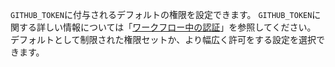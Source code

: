 `GITHUB_TOKEN`に付与されるデフォルトの権限を設定できます。 `GITHUB_TOKEN`に関する詳しい情報については「[ワークフロー中の認証](/actions/reference/authentication-in-a-workflow)」を参照してください。 デフォルトとして制限された権限セットか、より幅広く許可をする設定を選択できます。 
